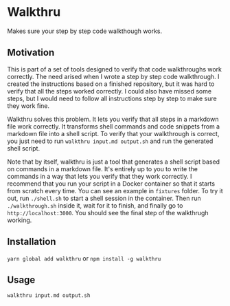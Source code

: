 # Walkthru

Makes sure your step by step code walkthough works.

## Motivation

This is part of a set of tools designed to verify that code walkthroughs work correctly. The need arised when I wrote a step by step code walkthrough. I created the instructions based on a finished repository, but it was hard to verify that all the steps worked correctly. I could also have missed some steps, but I would need to follow all instructions step by step to make sure they work fine.

Walkthru solves this problem. It lets you verify that all steps in a markdown file work correctly. It transforms shell commands and code snippets from a markdown file into a shell script. To verify that your walkthrough is correct, you just need to run `walkthru input.md output.sh` and run the generated shell script.

Note that by itself, walkthru is just a tool that generates a shell script based on commands in a markdown file. It's entirely up to you to write the commands in a way that lets you verify that they work correctly. I recommend that you run your script in a Docker container so that it starts from scratch every time. You can see an example in `fixtures` folder. To try it out, run `./shell.sh` to start a shell session in the container. Then run `./walkthrough.sh` inside it, wait for it to finish, and finally go to `http://localhost:3000`. You should see the final step of the walkthrugh working.

## Installation

`yarn global add walkthru` or `npm install -g walkthru`

## Usage

```bash
walkthru input.md output.sh
```
